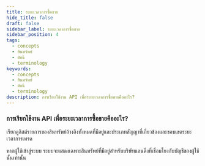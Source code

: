 ```yaml
---
title: ระยะเวลาการซื้อขาย
hide_title: false
draft: false
sidebar_label: ระยะเวลาการซื้อขาย
sidebar_position: 4
tags:
  - concepts
  - สินทรัพย์
  - ดัชนี
  - terminology
keywords:
  - concepts
  - สินทรัพย์
  - ดัชนี
  - terminology
description: การเรียกใช้งาน API เพื่อระยะเวลาการซื้อขายคืออะไร?
---
```


### การเรียกใช้งาน API เพื่อระยะเวลาการซื้อขายคืออะไร?

เรียกดูลิสต์รายการของสินทรัพย์อ้างอิงทั้งหมดที่มีอยู่และประเภทสัญญาที่เกี่ยวข้องและขอบเขตระยะเวลาการเทรด

หากผู้ใช้เข้าสู่ระบบ ระบบจะแสดงเฉพาะสินทรัพย์ที่มีอยู่สำหรับบริษัทแลนดิ้งที่เชื่อมโยงกับบัญชีของผู้ใช้นั้นเท่านั้น

